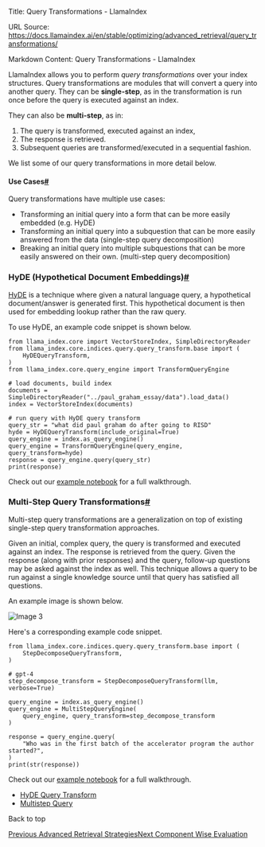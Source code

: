 Title: Query Transformations - LlamaIndex

URL Source: https://docs.llamaindex.ai/en/stable/optimizing/advanced_retrieval/query_transformations/

Markdown Content:
Query Transformations - LlamaIndex


LlamaIndex allows you to perform _query transformations_ over your index structures. Query transformations are modules that will convert a query into another query. They can be **single-step**, as in the transformation is run once before the query is executed against an index.

They can also be **multi-step**, as in:

1.  The query is transformed, executed against an index,
2.  The response is retrieved.
3.  Subsequent queries are transformed/executed in a sequential fashion.

We list some of our query transformations in more detail below.

#### Use Cases[#](https://docs.llamaindex.ai/en/stable/optimizing/advanced_retrieval/query_transformations/#use-cases "Permanent link")

Query transformations have multiple use cases:

*   Transforming an initial query into a form that can be more easily embedded (e.g. HyDE)
*   Transforming an initial query into a subquestion that can be more easily answered from the data (single-step query decomposition)
*   Breaking an initial query into multiple subquestions that can be more easily answered on their own. (multi-step query decomposition)

### HyDE (Hypothetical Document Embeddings)[#](https://docs.llamaindex.ai/en/stable/optimizing/advanced_retrieval/query_transformations/#hyde-hypothetical-document-embeddings "Permanent link")

[HyDE](http://boston.lti.cs.cmu.edu/luyug/HyDE/HyDE.pdf) is a technique where given a natural language query, a hypothetical document/answer is generated first. This hypothetical document is then used for embedding lookup rather than the raw query.

To use HyDE, an example code snippet is shown below.

```
from llama_index.core import VectorStoreIndex, SimpleDirectoryReader
from llama_index.core.indices.query.query_transform.base import (
    HyDEQueryTransform,
)
from llama_index.core.query_engine import TransformQueryEngine

# load documents, build index
documents = SimpleDirectoryReader("../paul_graham_essay/data").load_data()
index = VectorStoreIndex(documents)

# run query with HyDE query transform
query_str = "what did paul graham do after going to RISD"
hyde = HyDEQueryTransform(include_original=True)
query_engine = index.as_query_engine()
query_engine = TransformQueryEngine(query_engine, query_transform=hyde)
response = query_engine.query(query_str)
print(response)
```

Check out our [example notebook](https://github.com/jerryjliu/llama_index/blob/main/docs/docs/examples/query_transformations/HyDEQueryTransformDemo.ipynb) for a full walkthrough.

### Multi-Step Query Transformations[#](https://docs.llamaindex.ai/en/stable/optimizing/advanced_retrieval/query_transformations/#multi-step-query-transformations "Permanent link")

Multi-step query transformations are a generalization on top of existing single-step query transformation approaches.

Given an initial, complex query, the query is transformed and executed against an index. The response is retrieved from the query. Given the response (along with prior responses) and the query, follow-up questions may be asked against the index as well. This technique allows a query to be run against a single knowledge source until that query has satisfied all questions.

An example image is shown below.

![Image 3](https://docs.llamaindex.ai/en/stable/_static/query_transformations/multi_step_diagram.png)

Here's a corresponding example code snippet.

```
from llama_index.core.indices.query.query_transform.base import (
    StepDecomposeQueryTransform,
)

# gpt-4
step_decompose_transform = StepDecomposeQueryTransform(llm, verbose=True)

query_engine = index.as_query_engine()
query_engine = MultiStepQueryEngine(
    query_engine, query_transform=step_decompose_transform
)

response = query_engine.query(
    "Who was in the first batch of the accelerator program the author started?",
)
print(str(response))
```

Check out our [example notebook](https://github.com/jerryjliu/llama_index/blob/main/examples/vector_indices/SimpleIndexDemo-multistep.ipynb) for a full walkthrough.

*   [HyDE Query Transform](https://docs.llamaindex.ai/en/stable/examples/query_transformations/HyDEQueryTransformDemo/)
*   [Multistep Query](https://docs.llamaindex.ai/en/stable/examples/query_transformations/SimpleIndexDemo-multistep/)

Back to top

[Previous Advanced Retrieval Strategies](https://docs.llamaindex.ai/en/stable/optimizing/advanced_retrieval/advanced_retrieval/)[Next Component Wise Evaluation](https://docs.llamaindex.ai/en/stable/optimizing/evaluation/component_wise_evaluation/)
